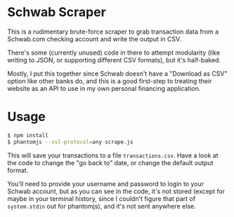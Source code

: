 Schwab Scraper
==============

This is a rudimentary brute-force scraper to grab transaction data from
a Schwab.com checking account and write the output in CSV.

There's some (currently unused) code in there to attempt modularity (like
writing to JSON, or supporting different CSV formats), but it's half-baked.

Mostly, I put this together since Schwab doesn't have a "Download as CSV"
option like other banks do, and this is a good first-step to treating their
website as an API to use in my own personal financing application.

Usage
=====

```bash
$ npm install
$ phantomjs --ssl-protocol=any scrape.js
```

This will save your transactions to a file `transactions.csv`.  Have a look at
the code to change the "go back to" date, or change the default output format.


You'll need to provide your username and password to login to your Schwab
account, but as you can see in the code, it's not stored (except for maybe in
your terminal history, since I couldn't figure that part of `system.stdin` out
for phantomjs), and it's not sent anywhere else.

